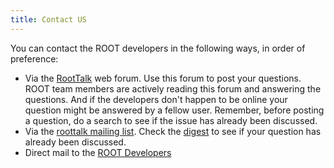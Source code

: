 ```yaml
---
title: Contact US
---
```


You can contact the ROOT developers in the following ways, in order of preference:

  - Via the [RootTalk](https://root-forum.cern.ch) web forum. Use this forum to post
    your questions. ROOT team members are actively reading this forum and answering the
    questions. And if the developers don't happen to be online your question might be
    answered by a fellow user. Remember, before posting a question, do a search to see
    if the issue has already been discussed.
  - Via the [roottalk mailing list](mailto:roottalk@cern.ch). Check the
    [digest](roottalk-digest) to see if your question has already been discussed.
-   Direct mail to the [ROOT Developers](mailto:root-dev@cern.ch)
